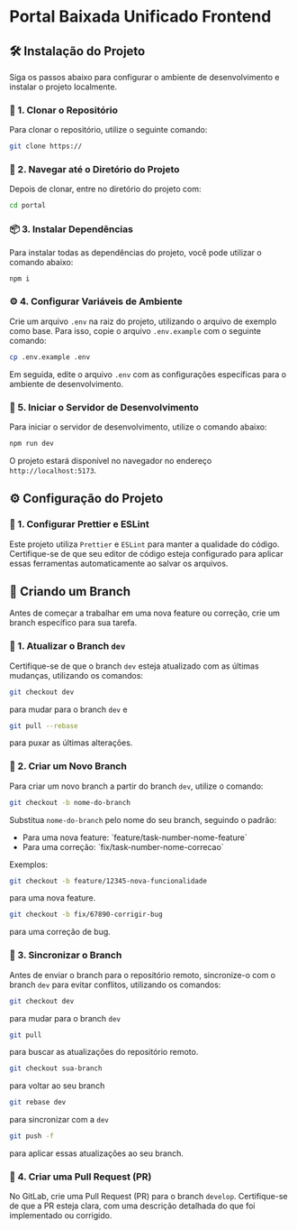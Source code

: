 # Portal Baixada Unificado Frontend

## 🛠 Instalação do Projeto

Siga os passos abaixo para configurar o ambiente de desenvolvimento e instalar o projeto localmente.

### 🔄 1. Clonar o Repositório

Para clonar o repositório, utilize o seguinte comando:

```bash
git clone https://
```

### 📂 2. Navegar até o Diretório do Projeto

Depois de clonar, entre no diretório do projeto com:

```bash
cd portal
```

### 📦 3. Instalar Dependências

Para instalar todas as dependências do projeto, você pode utilizar o comando abaixo:

```bash
npm i
```

### ⚙️ 4. Configurar Variáveis de Ambiente

Crie um arquivo `.env` na raiz do projeto, utilizando o arquivo de exemplo como base. Para isso, copie o arquivo `.env.example` com o seguinte comando:

```bash
cp .env.example .env
```

Em seguida, edite o arquivo `.env` com as configurações específicas para o ambiente de desenvolvimento.

### 🚀 5. Iniciar o Servidor de Desenvolvimento

Para iniciar o servidor de desenvolvimento, utilize o comando abaixo:

```bash
npm run dev
```

O projeto estará disponível no navegador no endereço `http://localhost:5173`.

## ⚙️ Configuração do Projeto

### 🔧 1. Configurar Prettier e ESLint

Este projeto utiliza `Prettier` e `ESLint` para manter a qualidade do código. Certifique-se de que seu editor de código esteja configurado para aplicar essas ferramentas automaticamente ao salvar os arquivos.

## 🚀 Criando um Branch

Antes de começar a trabalhar em uma nova feature ou correção, crie um branch específico para sua tarefa.

### 🔄 1. Atualizar o Branch `dev`

Certifique-se de que o branch `dev` esteja atualizado com as últimas mudanças, utilizando os comandos:

```bash
git checkout dev
```

para mudar para o branch `dev` e

```bash
git pull --rebase
```

para puxar as últimas alterações.

### 🌱 2. Criar um Novo Branch

Para criar um novo branch a partir do branch `dev`, utilize o comando:

```bash
git checkout -b nome-do-branch
```

Substitua `nome-do-branch` pelo nome do seu branch, seguindo o padrão:

- Para uma nova feature: \`feature/task-number-nome-feature\`
- Para uma correção: \`fix/task-number-nome-correcao\`

Exemplos:

```bash
git checkout -b feature/12345-nova-funcionalidade
```

para uma nova feature.

```bash
git checkout -b fix/67890-corrigir-bug
```

para uma correção de bug.

### 🔄 3. Sincronizar o Branch

Antes de enviar o branch para o repositório remoto, sincronize-o com o branch `dev` para evitar conflitos, utilizando os comandos:

```bash
git checkout dev
```

para mudar para o branch `dev`

```bash
git pull
```

para buscar as atualizações do repositório remoto.

```bash
git checkout sua-branch
```

para voltar ao seu branch

```bash
git rebase dev
```

para sincronizar com a `dev`

```bash
git push -f
```

para aplicar essas atualizações ao seu branch.

### 🔀 4. Criar uma Pull Request (PR)

No GitLab, crie uma Pull Request (PR) para o branch `develop`. Certifique-se de que a PR esteja clara, com uma descrição detalhada do que foi implementado ou corrigido.
